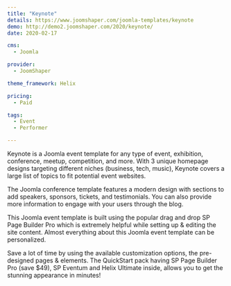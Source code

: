 ```yaml
---
title: "Keynote"
details: https://www.joomshaper.com/joomla-templates/keynote
demo: http://demo2.joomshaper.com/2020/keynote/
date: 2020-02-17

cms: 
  - Joomla

provider:
  - JoomShaper

theme_framework: Helix

pricing:
  - Paid

tags:
  - Event
  - Performer

---
```


Keynote is a Joomla event template for any type of event, exhibition, conference, meetup, competition, and more. With 3 unique homepage designs targeting different niches (business, tech, music), Keynote covers a large list of topics to fit potential event websites.

The Joomla conference template features a modern design with sections to add speakers, sponsors, tickets, and testimonials. You can also provide more information to engage with your users through the blog.

This Joomla event template is built using the popular drag and drop SP Page Builder Pro which is extremely helpful while setting up & editing the site content. Almost everything about this Joomla event template can be personalized.

Save a lot of time by using the available customization options, the pre-designed pages & elements. The QuickStart pack having SP Page Builder Pro (save $49), SP Eventum and Helix Ultimate inside, allows you to get the stunning appearance in minutes!



